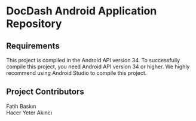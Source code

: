 # DocDash Android Application Repository

## Requirements
This project is compiled in the Android API version 34. To successfully compile this project, you need Android API version 34 or higher. We highly recommend using Android Studio to compile this project.

## Project Contributors
Fatih Baskın <br>
Hacer Yeter Akıncı
